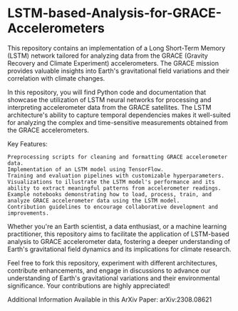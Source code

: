 # LSTM-based-Analysis-for-GRACE-Accelerometers

This repository contains an implementation of a Long Short-Term Memory (LSTM) network tailored for analyzing data from the GRACE (Gravity Recovery and Climate Experiment) accelerometers. The GRACE mission provides valuable insights into Earth's gravitational field variations and their correlation with climate changes.

In this repository, you will find Python code and documentation that showcase the utilization of LSTM neural networks for processing and interpreting accelerometer data from the GRACE satellites. The LSTM architecture's ability to capture temporal dependencies makes it well-suited for analyzing the complex and time-sensitive measurements obtained from the GRACE accelerometers.

Key Features:

    Preprocessing scripts for cleaning and formatting GRACE accelerometer data.
    Implementation of an LSTM model using TensorFlow.
    Training and evaluation pipelines with customizable hyperparameters.
    Visualizations to illustrate the LSTM model's performance and its ability to extract meaningful patterns from accelerometer readings.
    Example notebooks demonstrating how to load, process, train, and analyze GRACE accelerometer data using the LSTM model.
    Contribution guidelines to encourage collaborative development and improvements.

Whether you're an Earth scientist, a data enthusiast, or a machine learning practitioner, this repository aims to facilitate the application of LSTM-based analysis to GRACE accelerometer data, fostering a deeper understanding of Earth's gravitational field dynamics and its implications for climate research.

Feel free to fork this repository, experiment with different architectures, contribute enhancements, and engage in discussions to advance our understanding of Earth's gravitational variations and their environmental significance. Your contributions are highly appreciated!

Additional Information Available in this ArXiv Paper:
arXiv:2308.08621 
